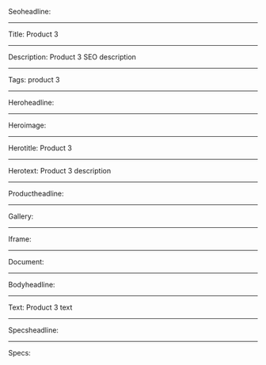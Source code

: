Seoheadline:

----

Title: Product 3

----

Description: Product 3 SEO description

----

Tags: product 3

----

Heroheadline:

----

Heroimage:

----

Herotitle: Product 3

----

Herotext: Product 3 description

----

Productheadline:

----

Gallery:

----

Iframe: 

----

Document:

----

Bodyheadline:

----

Text: Product 3 text

----

Specsheadline:

----

Specs:

